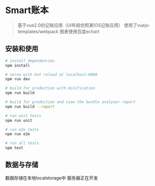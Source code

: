 # Smart账本

> 基于vue2.0的记账应用（UI布局仿照某IOS记账应用）
> 使用了vuejs-templates/webpack
> 图表使用百度echart

## 安装和使用

``` bash
# install dependencies
npm install

# serve with hot reload at localhost:8080
npm run dev

# build for production with minification
npm run build

# build for production and view the bundle analyzer report
npm run build --report

# run unit tests
npm run unit

# run e2e tests
npm run e2e

# run all tests
npm test
```
## 数据与存储

数据存储在本地localstorage中
服务器正在开发

